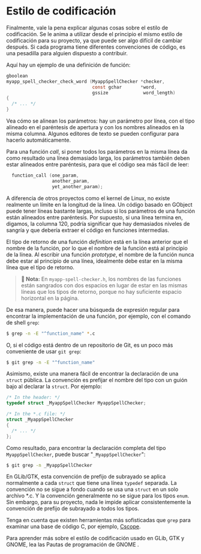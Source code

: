 # Estilo de codificación

Finalmente, vale la pena explicar algunas cosas sobre el estilo de codificación. Se le anima a utilizar desde el principio el mismo estilo de codificación para su proyecto, ya que puede ser algo difícil de cambiar después. Si cada programa tiene diferentes convenciones de código, es una pesadilla para alguien dispuesto a contribuir.

Aquí hay un ejemplo de una definición de función:

```c
gboolean
myapp_spell_checker_check_word (MyappSpellChecker *checker,
                                const gchar       *word,
                                gssize             word_length)
{
  /* ... */
}
```

Vea cómo se alinean los parámetros: hay un parámetro por línea, con el tipo alineado en el paréntesis de apertura y con los nombres alineados en la misma columna. Algunos editores de texto se pueden configurar para hacerlo automáticamente.

Para una función *call*, si poner todos los parámetros en la misma línea da como resultado una línea demasiado larga, los parámetros también deben estar alineados entre paréntesis, para que el código sea más fácil de leer:

```c
  function_call (one_param,
                 another_param,
                 yet_another_param);
```

A diferencia de otros proyectos como el kernel de Linux, no existe realmente un límite en la longitud de la línea. Un código basado en GObject puede tener líneas bastante largas, incluso si los parámetros de una función están alineados entre paréntesis. Por supuesto, si una línea termina en, digamos, la columna 120, podría significar que hay demasiados niveles de sangría y que debería extraer el código en funciones intermedias.

El tipo de retorno de una función *definition* está en la línea anterior que el nombre de la función, por lo que el nombre de la función está al principio de la línea. Al escribir una función *prototype*, el nombre de la función nunca debe estar al principio de una línea, idealmente debe estar en la misma línea que el tipo de retorno.

> **📌 Nota:** En `myapp-spell-checker.h`, los nombres de las funciones están sangrados con dos espacios en lugar de estar en las mismas líneas que los tipos de retorno, porque no hay suficiente espacio horizontal en la página.

De esa manera, puede hacer una búsqueda de expresión regular para encontrar la implementación de una función, por ejemplo, con el comando de shell `grep`:

```bash
$ grep -n -E "^function_name" *.c
```

O, si el código está dentro de un repositorio de Git, es un poco más conveniente de usar `git grep`:

```bash
$ git grep -n -E "^function_name"
```

Asimismo, existe una manera fácil de encontrar la declaración de una `struct` pública. La convención es prefijar el nombre del tipo con un guión bajo al declarar la `struct`. Por ejemplo:

```c
/* In the header: */
typedef struct _MyappSpellChecker MyappSpellChecker;

/* In the *.c file: */
struct _MyappSpellChecker
{
  /* ... */
};
```

Como resultado, para encontrar la declaración completa del tipo `MyappSpellChecker`, puede buscar "`_MyappSpellChecker`":

```bash
$ git grep -n _MyappSpellChecker
```

En GLib/GTK, esta convención de prefijo de subrayado se aplica normalmente a cada `struct` que tiene una línea `typedef` separada. La convención no se sigue a fondo cuando se usa una `struct` en un solo archivo \*.c. Y la convención generalmente no se sigue para los tipos `enum`. Sin embargo, para su proyecto, nada le impide aplicar consistentemente la convención de prefijo de subrayado a todos los tipos.

Tenga en cuenta que existen herramientas más sofisticadas que `grep` para examinar una base de código C, por ejemplo, [Cscope](http://cscope.sourceforge.net/).

Para aprender más sobre el estilo de codificación usado en GLib, GTK y GNOME, lea las Pautas de programación de GNOME <span class="gnome-programming-guidelines"></span>.

<!-- Habilitacion del enumeramiento de referencias -->

<div class="biblio-refs"></div>
